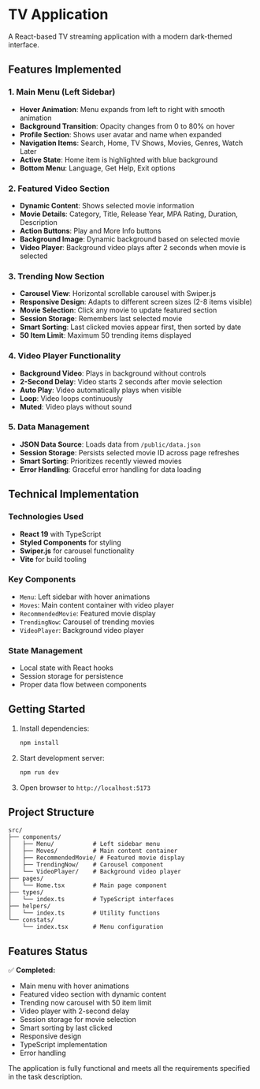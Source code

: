 # TV Application

A React-based TV streaming application with a modern dark-themed interface.

## Features Implemented

### 1. Main Menu (Left Sidebar)
- **Hover Animation**: Menu expands from left to right with smooth animation
- **Background Transition**: Opacity changes from 0 to 80% on hover
- **Profile Section**: Shows user avatar and name when expanded
- **Navigation Items**: Search, Home, TV Shows, Movies, Genres, Watch Later
- **Active State**: Home item is highlighted with blue background
- **Bottom Menu**: Language, Get Help, Exit options

### 2. Featured Video Section
- **Dynamic Content**: Shows selected movie information
- **Movie Details**: Category, Title, Release Year, MPA Rating, Duration, Description
- **Action Buttons**: Play and More Info buttons
- **Background Image**: Dynamic background based on selected movie
- **Video Player**: Background video plays after 2 seconds when movie is selected

### 3. Trending Now Section
- **Carousel View**: Horizontal scrollable carousel with Swiper.js
- **Responsive Design**: Adapts to different screen sizes (2-8 items visible)
- **Movie Selection**: Click any movie to update featured section
- **Session Storage**: Remembers last selected movie
- **Smart Sorting**: Last clicked movies appear first, then sorted by date
- **50 Item Limit**: Maximum 50 trending items displayed

### 4. Video Player Functionality
- **Background Video**: Plays in background without controls
- **2-Second Delay**: Video starts 2 seconds after movie selection
- **Auto Play**: Video automatically plays when visible
- **Loop**: Video loops continuously
- **Muted**: Video plays without sound

### 5. Data Management
- **JSON Data Source**: Loads data from `/public/data.json`
- **Session Storage**: Persists selected movie ID across page refreshes
- **Smart Sorting**: Prioritizes recently viewed movies
- **Error Handling**: Graceful error handling for data loading

## Technical Implementation

### Technologies Used
- **React 19** with TypeScript
- **Styled Components** for styling
- **Swiper.js** for carousel functionality
- **Vite** for build tooling

### Key Components
- `Menu`: Left sidebar with hover animations
- `Moves`: Main content container with video player
- `RecommendedMovie`: Featured movie display
- `TrendingNow`: Carousel of trending movies
- `VideoPlayer`: Background video player

### State Management
- Local state with React hooks
- Session storage for persistence
- Proper data flow between components

## Getting Started

1. Install dependencies:
   ```bash
   npm install
   ```

2. Start development server:
   ```bash
   npm run dev
   ```

3. Open browser to `http://localhost:5173`

## Project Structure

```
src/
├── components/
│   ├── Menu/           # Left sidebar menu
│   ├── Moves/          # Main content container
│   ├── RecommendedMovie/ # Featured movie display
│   ├── TrendingNow/    # Carousel component
│   └── VideoPlayer/    # Background video player
├── pages/
│   └── Home.tsx        # Main page component
├── types/
│   └── index.ts        # TypeScript interfaces
├── helpers/
│   └── index.ts        # Utility functions
└── constats/
    └── index.tsx       # Menu configuration
```

## Features Status

✅ **Completed:**
- Main menu with hover animations
- Featured video section with dynamic content
- Trending now carousel with 50 item limit
- Video player with 2-second delay
- Session storage for movie selection
- Smart sorting by last clicked
- Responsive design
- TypeScript implementation
- Error handling

The application is fully functional and meets all the requirements specified in the task description.
